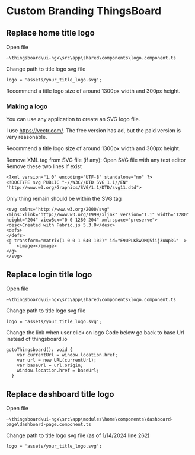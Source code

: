# Custom Branding ThingsBoard

## Replace home title logo
Open file
```text
~\thingsboard\ui-ngx\src\app\shared\components\logo.component.ts
```
Change path to title logo svg file

```text
logo = 'assets/your_title_logo.svg';
```
Recommend a title logo size of around 1300px width and 300px height.

### Making a logo
You can use any application to create an SVG logo file.

I use https://vectr.com/. The free version has ad, but the paid version is very reasonable.

Recommend a title logo size of around 1300px width and 300px height.

Remove XML tag from SVG file (if any):
Open SVG file with any text editor
Remove these two lines if exist
```text
<?xml version="1.0" encoding="UTF-8" standalone="no" ?>
<!DOCTYPE svg PUBLIC "-//W3C//DTD SVG 1.1//EN" "http://www.w3.org/Graphics/SVG/1.1/DTD/svg11.dtd">
```
Only thing remain should be within the SVG tag
```text
<svg xmlns="http://www.w3.org/2000/svg" xmlns:xlink="http://www.w3.org/1999/xlink" version="1.1" width="1280" height="204" viewBox="0 0 1280 204" xml:space="preserve">
<desc>Created with Fabric.js 5.3.0</desc>
<defs>
</defs>
<g transform="matrix(1 0 0 1 640 102)" id="E9UPLKkwOMQ5iij3uWp3G"  >
	<image></image>
</g>
</svg>
```
## Replace login title logo
Open file
```text
~\thingsboard\ui-ngx\src\app\shared\components\logo.component.ts
```
Change path to title logo svg file

```text
logo = 'assets/your_title_logo.svg';
```

Change the link when user click on logo
Code below go back to base Url instead of thingsboard.io
```text
gotoThingsboard(): void {
    var currentUrl = window.location.href;
    var url = new URL(currentUrl);
    var baseUrl = url.origin;
    window.location.href = baseUrl;
  }
```
## Replace dashboard title logo
Open file
```text
~\thingsboard\ui-ngx\src\app\modules\home\components\dashboard-page\dashboard-page.component.ts
```
Change path to title logo svg file (as of 1/14/2024 line 262)

```text
logo = 'assets/your_title_logo.svg';
```
